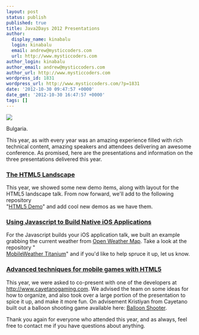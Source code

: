 ```yaml
---
layout: post
status: publish
published: true
title: Java2Days 2012 Presentations
author:
  display_name: kinabalu
  login: kinabalu
  email: andrew@mysticcoders.com
  url: http://www.mysticcoders.com
author_login: kinabalu
author_email: andrew@mysticcoders.com
author_url: http://www.mysticcoders.com
wordpress_id: 1831
wordpress_url: http://www.mysticcoders.com/?p=1831
date: '2012-10-30 09:47:57 +0000'
date_gmt: '2012-10-30 16:47:57 +0000'
tags: []
---
```

<p><a href="http://www.flickr.com/photos/kinabalu/sets/72157631889108228/"><img src="http://farm9.staticflickr.com/8464/8138802052_dd2cf9456f_c.jpg" border="0" /></a></p>
<p>Bulgaria.</p>
<p>This year, as with every year was an amazing experience filled with rich technical content, amazing speakers and attendees delivering an awesome conference.  As promised, here are the presentations and information on the three presentations delivered this year.</p>
<h3><a href="https://s3.amazonaws.com/mysticweb-bucket/presentations/java2days_2012/The+HTML5+Landscape+-+java2days+2012.pdf">The HTML5 Landscape</a></h3>
<p>This year, we showed some new demo items, along with layout for the HTML5 landscape talk.  From now forward, we'll add to the following repository<br />
"<a href="https://github.com/kinabalu/html5demo">HTML5 Demo</a>" and add cool new demos as we have them.</p>
<h3><a href="https://s3.amazonaws.com/mysticweb-bucket/presentations/java2days_2012/Using+Javascript+to+Build+Native+iOS+Applications+-+java2days+2012.pdf">Using Javascript to Build Native iOS Applications</a></h3>
<p>For the Javascript builds your iOS application talk, we built an example grabbing the current weather from <a href="http://openweathermap.org" rel="nofollow">Open Weather Map</a>.  Take a look at the repository "<br />
<a href="https://github.com/kinabalu/mobileweather">MobileWeather Titanium</a>" and if you'd like to help spruce it up, let us know.</p>
<h3><a href="https://s3.amazonaws.com/mysticweb-bucket/presentations/java2days_2012/Advanced+techniques+for+mobile+games+with+HTML5+-+java2days+2012.pdf">Advanced techniques for mobile games with HTML5</a></h3>
<p>This year, we were asked to co-present with one of the developers at <a href="http://www.cayetanogaming.com" rel="nofollow">http://www.cayetanogaming.com</a>.  We advised the team on some ideas for how to organize, and also took over a large portion of the presentation to spice it up, and make it more fun.  On advisement Kristiyan from Cayetano built out a balloon shooting game available here: <a href="https://github.com/kinabalu/balloonshooter">Balloon Shooter</a>.</p>
<p>Thank you again for everyone who attended this year, and as always, feel free to contact me if you have questions about anything.</p>
